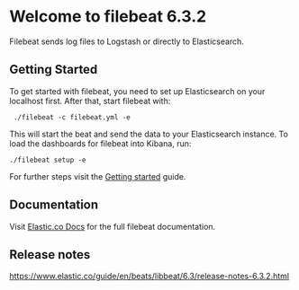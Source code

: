 # Welcome to filebeat 6.3.2

Filebeat sends log files to Logstash or directly to Elasticsearch.

## Getting Started

To get started with filebeat, you need to set up Elasticsearch on your localhost first. After that, start filebeat with:

     ./filebeat -c filebeat.yml -e

This will start the beat and send the data to your Elasticsearch instance. To load the dashboards for filebeat into Kibana, run:

    ./filebeat setup -e

For further steps visit the [Getting started](https://www.elastic.co/guide/en/beats/filebeat/6.3/filebeat-getting-started.html) guide.

## Documentation

Visit [Elastic.co Docs](https://www.elastic.co/guide/en/beats/filebeat/6.3/index.html) for the full filebeat documentation.

## Release notes

https://www.elastic.co/guide/en/beats/libbeat/6.3/release-notes-6.3.2.html
